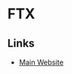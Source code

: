 # FTX

## Links

- [Main Website](https://ftx.com)

<!-- ## Wallet

### Bitcoin

- [BTCB Reserve](https://bitinfocharts.com/bitcoin/address/3LYJfcfHPXYJreMsASk2jkn69LWEYKzexb) -->
